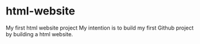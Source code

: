 # html-website
My first html website project
My intention is to build my first Github project by building a html website.
